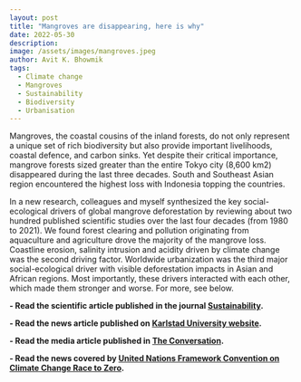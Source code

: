 ```yaml
---
layout: post
title: "Mangroves are disappearing, here is why"
date: 2022-05-30
description: 
image: /assets/images/mangroves.jpeg
author: Avit K. Bhowmik
tags:
  - Climate change
  - Mangroves
  - Sustainability
  - Biodiversity
  - Urbanisation
---
```

Mangroves, the coastal cousins of the inland forests, do not only represent a unique set of rich biodiversity but also provide important livelihoods, coastal defence, and carbon sinks. Yet despite their critical importance, mangrove forests sized greater than the entire Tokyo city (8,600 km2) disappeared during the last three decades. South and Southeast Asian region encountered the highest loss with Indonesia topping the countries.

In a new research, colleagues and myself synthesized the key social-ecological drivers of global mangrove deforestation by reviewing about two hundred published scientific studies over the last four decades (from 1980 to 2021). We found forest clearing and pollution originating from aquaculture and agriculture drove the majority of the mangrove loss. Coastline erosion, salinity intrusion and acidity driven by climate change was the second driving factor. Worldwide urbanization was the third major social-ecological driver with visible deforestation impacts in Asian and African regions. Most importantly, these drivers interacted with each other, which made them stronger and worse. For more, see below.

**- Read the scientific article published in the journal [Sustainability](https://doi.org/10.3390/su14084433).**

**- Read the news article published on [Karlstad University website](https://www.kau.se/en/news/why-mangroves-are-declining-globally).**

**- Read the media article published in [The Conversation](https://theconversation.com/mangroves-are-disappearing-we-read-200-scientific-papers-to-find-out-why-183700).**

**- Read the news covered by [United Nations Framework Convention on Climate Change Race to Zero](https://climatechampions.unfccc.int/mangroves-are-disappearing-we-read-200-scientific-papers-to-find-out-why/).**
